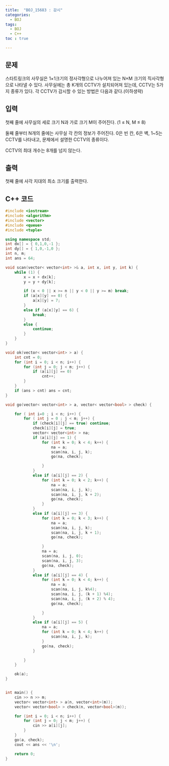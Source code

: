 ```yaml
---
title:  "BOJ_15683 : 감시"
categories: 
  - BOJ
tags:
  - BOJ
  - C++
toc : true

---
```



## 문제

스타트링크의 사무실은 1×1크기의 정사각형으로 나누어져 있는 N×M 크기의 직사각형으로 나타낼 수 있다. 사무실에는 총 K개의 CCTV가 설치되어져 있는데, CCTV는 5가지 종류가 있다. 각 CCTV가 감시할 수 있는 방법은 다음과 같다.(이하생략)



## 입력

첫째 줄에 사무실의 세로 크기 N과 가로 크기 M이 주어진다. (1 ≤ N, M ≤ 8)

둘째 줄부터 N개의 줄에는 사무실 각 칸의 정보가 주어진다. 0은 빈 칸, 6은 벽, 1~5는 CCTV를 나타내고, 문제에서 설명한 CCTV의 종류이다. 

CCTV의 최대 개수는 8개를 넘지 않는다.



## 출력

첫째 줄에 사각 지대의 최소 크기를 출력한다.


## C++ 코드
```c++
#include <iostream>
#include <algorithm>
#include <vector>
#include <queue>
#include <tuple>

using namespace std;
int dx[] = { 0,1,0,-1 };
int dy[] = { 1,0,-1,0 };
int n, m;
int ans = 64;

void scan(vector< vector<int> >& a, int x, int y, int k) {
	while (1) {
		x = x + dx[k];
		y = y + dy[k];

		if (x < 0 || x >= n || y < 0 || y >= m) break;
		if (a[x][y] == 0) {
			a[x][y] = 7;
		}
		else if (a[x][y] == 6) {
			break;
		}
		else {
			continue;
		}
	}
}

void ok(vector< vector<int> > a) {
	int cnt = 0;
	for (int i = 0; i < n; i++) {
		for (int j = 0; j < m; j++) {
			if (a[i][j] == 0)
				cnt++;
		}
	}
	if (ans > cnt) ans = cnt;
}

void go(vector< vector<int> > a, vector< vector<bool> > check) {

	for ( int i=0 ; i < n; i++) {
		for ( int j = 0 ; j < m; j++) {
			if (check[i][j] == true) continue;
			check[i][j] = true;
			vector< vector<int> > na;
			if (a[i][j] == 1) {
				for (int k = 0; k < 4; k++) {
					na = a;
					scan(na, i, j, k);
					go(na, check);

				}
			}
			else if (a[i][j] == 2) {
				for (int k = 0; k < 2; k++) {
					na = a;
					scan(na, i, j, k);
					scan(na, i, j, k + 2);
					go(na, check);
				}
			}
			else if (a[i][j] == 3) {
				for (int k = 0; k < 3; k++) {
					na = a;
					scan(na, i, j, k);
					scan(na, i, j, k + 1);
					go(na, check);

				}
				na = a;
				scan(na, i, j, 0);
				scan(na, i, j, 3);
				go(na, check);
			}
			else if (a[i][j] == 4) {
				for (int k = 0; k < 4; k++) {
					na = a;
					scan(na, i, j, k%4);
					scan(na, i, j, (k + 1) %4);
					scan(na, i, j, (k + 2) % 4);
					go(na, check);

				}
			}
			else if (a[i][j] == 5) {
				na = a;
				for (int k = 0; k < 4; k++) {				
					scan(na, i, j, k);
				}
				go(na, check);
			}

		}
	}

	ok(a);
}


int main() {
	cin >> n >> m;
	vector< vector<int> > a(n, vector<int>(m));
	vector< vector<bool> > check(n, vector<bool>(m));

	for (int i = 0; i < n; i++) {
		for (int j = 0; j < m; j++) {
			cin >> a[i][j];
		}
	}
	go(a, check);
	cout << ans << '\n';

	return 0;
}

```

